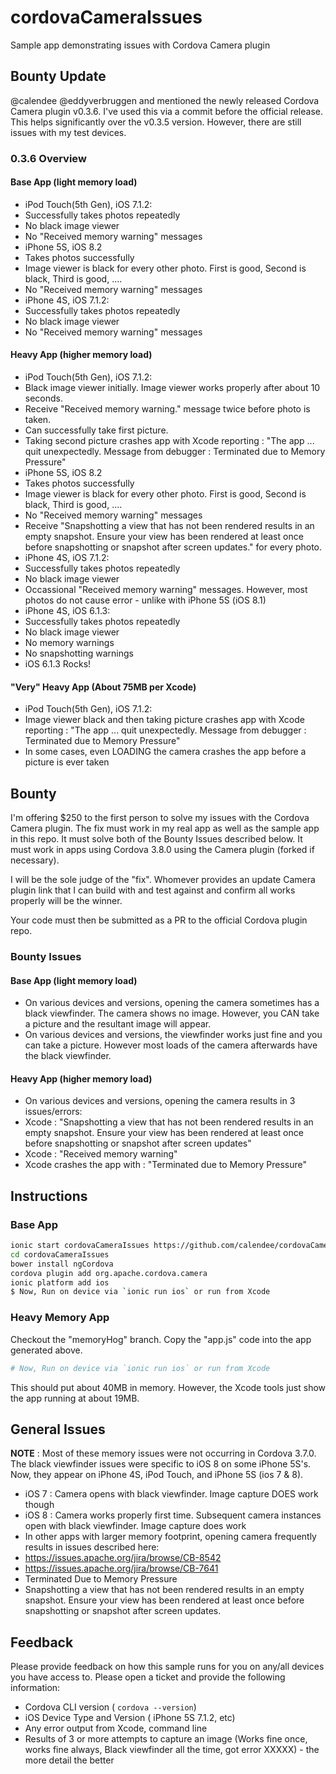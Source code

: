 # cordovaCameraIssues
Sample app demonstrating issues with Cordova Camera plugin

## Bounty Update
@calendee @eddyverbruggen and mentioned the newly released Cordova Camera plugin v0.3.6. I've used this via a commit before the official release.  This helps significantly over the v0.3.5 version. However, there are still issues with my test devices.

### 0.3.6 Overview

#### Base App (light memory load)
- iPod Touch(5th Gen), iOS 7.1.2:
 - Successfully takes photos repeatedly
 - No black image viewer
 - No "Received memory warning" messages
- iPhone 5S, iOS 8.2
 - Takes photos successfully
 - Image viewer is black for every other photo.  First is good, Second is black, Third is good, ....
 - No "Received memory warning" messages
- iPhone 4S, iOS 7.1.2:
 - Successfully takes photos repeatedly
 - No black image viewer
 - No "Received memory warning" messages

#### Heavy App (higher memory load)
- iPod Touch(5th Gen), iOS 7.1.2:
 - Black image viewer initially. Image viewer works properly after about 10 seconds.
 - Receive "Received memory warning." message twice before photo is taken.
 - Can successfully take first picture.
 - Taking second picture crashes app with Xcode reporting : "The app ... quit unexpectedly. Message from debugger : Terminated due to Memory Pressure"
- iPhone 5S, iOS 8.2
 - Takes photos successfully
 - Image viewer is black for every other photo.  First is good, Second is black, Third is good, ....
 - No "Received memory warning" messages
 - Receive "Snapshotting a view that has not been rendered results in an empty snapshot. Ensure your view has been rendered at least once before snapshotting or snapshot after screen updates." for every photo.
- iPhone 4S, iOS 7.1.2:
 - Successfully takes photos repeatedly
 - No black image viewer
 - Occassional "Received memory warning" messages.  However, most photos do not cause error - unlike with iPhone 5S (iOS 8.1)
- iPhone 4S, iOS 6.1.3:
 - Successfully takes photos repeatedly
 - No black image viewer
 - No memory warnings
 - No snapshotting warnings
 - iOS 6.1.3 Rocks!

#### "Very" Heavy App (About 75MB per Xcode)
- iPod Touch(5th Gen), iOS 7.1.2:
 - Image viewer black and then taking picture crashes app with Xcode reporting : "The app ... quit unexpectedly. Message from debugger : Terminated due to Memory Pressure"
 - In some cases, even LOADING the camera crashes the app before a picture is ever taken



## Bounty
I'm offering $250 to the first person to solve my issues with the Cordova Camera plugin.  The fix must work in my real app as well as the sample app in this repo. It must solve both of the Bounty Issues described below. It must work in apps using Cordova 3.8.0 using the Camera plugin (forked if necessary).

I will be the sole judge of the "fix".  Whomever provides an update Camera plugin link that I can build with and test against and confirm all works properly will be the winner.

Your code must then be submitted as a PR to the official Cordova plugin repo.

### Bounty Issues
#### Base App (light memory load)
- On various devices and versions, opening the camera sometimes has a black viewfinder. The camera shows no image.  However, you CAN take a picture and the resultant image will appear.
- On various devices and versions, the viewfinder works just fine and you can take a picture.  However most loads of the camera afterwards have the black viewfinder.

#### Heavy App (higher memory load)
- On various devices and versions, opening the camera results in 3 issues/errors:
 - Xcode : "Snapshotting a view that has not been rendered results in an empty snapshot. Ensure your view has been rendered at least once before snapshotting or snapshot after screen updates"
 - Xcode : "Received memory warning"
 - Xcode crashes the app with : "Terminated due to Memory Pressure"

## Instructions 

### Base App

```sh
ionic start cordovaCameraIssues https://github.com/calendee/cordovaCameraIssues
cd cordovaCameraIssues
bower install ngCordova
cordova plugin add org.apache.cordova.camera
ionic platform add ios
$ Now, Run on device via `ionic run ios` or run from Xcode
```
### Heavy Memory App

Checkout the "memoryHog" branch.
Copy the "app.js" code into the app generated above.
```sh
# Now, Run on device via `ionic run ios` or run from Xcode
```
This should put about 40MB in memory.  However, the Xcode tools just show the app running at about 19MB.

## General Issues

**NOTE** : Most of these memory issues were not occurring in Cordova 3.7.0.  The black viewfinder issues were specific to iOS 8 on some iPhone 5S's.  Now, they appear on iPhone 4S, iPod Touch, and iPhone 5S (ios 7 & 8).

- iOS 7 : Camera opens with black viewfinder.  Image capture DOES work though
- iOS 8 : Camera works properly first time. Subsequent camera instances open with black viewfinder.  Image capture does work
- In other apps with larger memory footprint, opening camera frequently results in issues described here:
 - https://issues.apache.org/jira/browse/CB-8542
 - https://issues.apache.org/jira/browse/CB-7641
 - Terminated Due to Memory Pressure
 - Snapshotting a view that has not been rendered results in an empty snapshot. Ensure your view has been rendered at least once before snapshotting or snapshot after screen updates.

## Feedback

Please provide feedback on how this sample runs for you on any/all devices you have access to.
Please open a ticket and provide the following information:

- Cordova CLI version  ( `cordova --version`)
- iOS Device Type and Version ( iPhone 5S 7.1.2, etc)
- Any error output from Xcode, command line
- Results of 3 or more attempts to capture an image (Works fine once, works fine always, Black viewfinder all the time, got error XXXXX) - the more detail the better